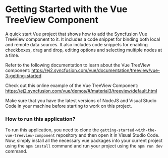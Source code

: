 # Getting Started with the Vue TreeView Component
A quick start Vue project that shows how to add the Syncfusion Vue TreeView component to it. It includes a code snippet for binding both local and remote data sources. It also includes code snippets for enabling checkboxes, drag and drop, editing options and selecting multiple nodes at a time.
 
Refer to the following documentation to learn about the Vue TreeView component: 
https://ej2.syncfusion.com/vue/documentation/treeview/vue-3-getting-started

Check out this online example of the Vue TreeView Component:
https://ej2.syncfusion.com/vue/demos/#/material3/treeview/default.html

Make sure that you have the latest versions of NodeJS and Visual Studio Code in your machine before starting to work on this project.

### How to run this application?
To run this application, you need to clone the `getting-started-with-the-vue-treeview-component` repository and then open it in Visual Studio Code. Now, simply install all the necessary vue packages into your current project using the `npm install` command and run your project using the `npm run dev` command.
